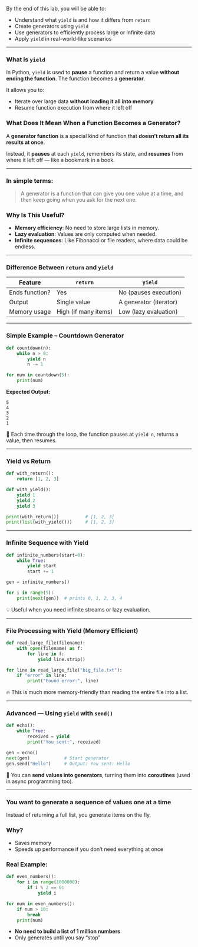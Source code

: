 By the end of this lab, you will be able to:

- Understand what `yield` is and how it differs from `return`
- Create generators using `yield`
- Use generators to efficiently process large or infinite data
- Apply `yield` in real-world-like scenarios

---

### What is `yield`

In Python, `yield` is used to **pause** a function and return a value **without ending the function**. The function becomes a **generator**.

It allows you to:

- Iterate over large data **without loading it all into memory**
- Resume function execution from where it left off

### What Does It Mean When a Function Becomes a Generator?

A **generator function** is a special kind of function that **doesn’t return all its results at once**.

Instead, it **pauses** at each `yield`, remembers its state, and **resumes** from where it left off — like a bookmark in a book.

---

### In simple terms:

> A generator is a function that can give you one value at a time, and then keep going when you ask for the next one.
> 

### Why Is This Useful?

- **Memory efficiency**: No need to store large lists in memory.
- **Lazy evaluation**: Values are only computed when needed.
- **Infinite sequences**: Like Fibonacci or file readers, where data could be endless.

---

### Difference Between `return` and `yield`

| Feature | `return` | `yield` |
| --- | --- | --- |
| Ends function? | Yes | No (pauses execution) |
| Output | Single value | A generator (iterator) |
| Memory usage | High (if many items) | Low (lazy evaluation) |

---

### Simple Example – Countdown Generator

```python
def countdown(n):
    while n > 0:
        yield n
        n -= 1

for num in countdown(5):
    print(num)
```

**Expected Output:**

```
5
4
3
2
1
```

🧠 Each time through the loop, the function pauses at `yield n`, returns a value, then resumes.

---

### Yield vs Return

```python
def with_return():
    return [1, 2, 3]

def with_yield():
    yield 1
    yield 2
    yield 3

print(with_return())          # [1, 2, 3]
print(list(with_yield()))     # [1, 2, 3]
```

---

### Infinite Sequence with Yield

```python
def infinite_numbers(start=0):
    while True:
        yield start
        start += 1

gen = infinite_numbers()

for i in range(5):
    print(next(gen))  # prints 0, 1, 2, 3, 4
```

💡 Useful when you need infinite streams or lazy evaluation.

---

### File Processing with Yield (Memory Efficient)

```python
def read_large_file(filename):
    with open(filename) as f:
        for line in f:
            yield line.strip()

for line in read_large_file("big_file.txt"):
    if "error" in line:
        print("Found error:", line)
```

🔥 This is much more memory-friendly than reading the entire file into a list.

---

### Advanced — Using `yield` with `send()`

```python
def echo():
    while True:
        received = yield
        print("You sent:", received)

gen = echo()
next(gen)             # Start generator
gen.send("Hello")     # Output: You sent: Hello

```

🧠 You can **send values into generators**, turning them into **coroutines** (used in async programming too).

---

### **You want to generate a sequence of values one at a time**

Instead of returning a full list, you generate items on the fly.

### Why?

- Saves memory
- Speeds up performance if you don’t need everything at once

### Real Example:

```python
def even_numbers():
    for i in range(1000000):
        if i % 2 == 0:
            yield i

for num in even_numbers():
    if num > 10:
        break
    print(num)
```

- **No need to build a list of 1 million numbers**
- Only generates until you say “stop”